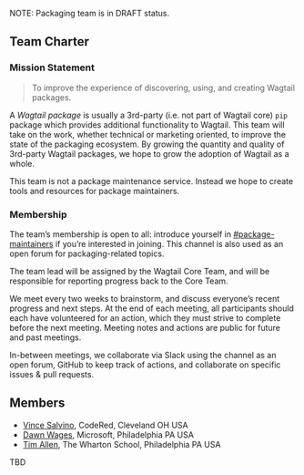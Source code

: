 NOTE: Packaging team is in DRAFT status.

## Team Charter

### Mission Statement

> To improve the experience of discovering, using, and creating Wagtail packages.

A *Wagtail package* is usually a 3rd-party (i.e. not part of Wagtail core) `pip` package which provides additional functionality to Wagtail. This team will take on the work, whether technical or marketing oriented, to improve the state of the packaging ecosystem. By growing the quantity and quality of 3rd-party Wagtail packages, we hope to grow the adoption of Wagtail as a whole.

This team is not a package maintenance service. Instead we hope to create tools and resources for package maintainers.

### Membership

The team’s membership is open to all: introduce yourself in [#package-maintainers](https://app.slack.com/client/T0K33F93J/C032RLK62PQ) if you’re interested in joining. This channel is also used as an open forum for packaging-related topics.

The team lead will be assigned by the Wagtail Core Team, and will be responsible for reporting progress back to the Core Team.

We meet every two weeks to brainstorm, and discuss everyone’s recent progress and next steps. At the end of each meeting, all participants should each have volunteered for an action, which they must strive to complete before the next meeting. Meeting notes and actions are public for future and past meetings.

In-between meetings, we collaborate via Slack using the channel as an open forum, GitHub to keep track of actions, and collaborate on specific issues & pull requests.

## Members

* [Vince Salvino](https://github.com/vsalvino), CodeRed, Cleveland OH USA
* [Dawn Wages](https://github.com/dawnwages), Microsoft, Philadelphia PA USA
* [Tim Allen](https://github.com/flipperpa), The Wharton School, Philadelphia PA USA

TBD